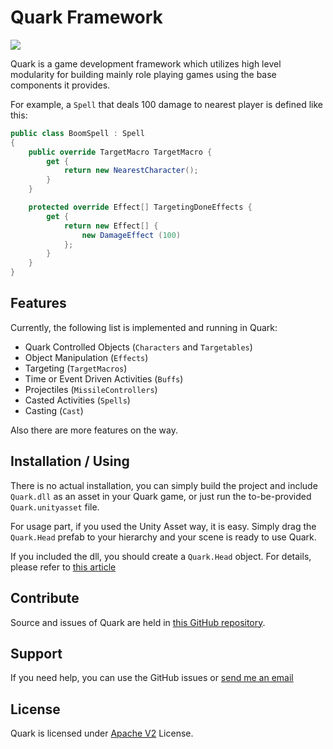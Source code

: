 Quark Framework
====
![](http://quarkup.io/res/quark.png)

Quark is a game development framework which utilizes high level modularity for building mainly role playing games using the base components it provides.

For example, a `Spell` that deals 100 damage to nearest player is defined like this:
```csharp
public class BoomSpell : Spell
{
	public override TargetMacro TargetMacro {
		get {
			return new NearestCharacter();
		}
	}

	protected override Effect[] TargetingDoneEffects {
		get {
			return new Effect[] {
				new DamageEffect (100)
			};
		}
	}
}
```

Features
----
Currently, the following list is implemented and running in Quark:

+ Quark Controlled Objects (`Characters` and `Targetables`)
+ Object Manipulation (`Effects`)
+ Targeting (`TargetMacros`)
+ Time or Event Driven Activities (`Buffs`)
+ Projectiles (`MissileControllers`)
+ Casted Activities (`Spells`)
+ Casting (`Cast`)

Also there are more features on the way.

Installation / Using
----
There is no actual installation, you can simply build the project and include `Quark.dll` as an asset in your Quark game, or just run the to-be-provided `Quark.unityasset` file.

For usage part, if you used the Unity Asset way, it is easy. Simply drag the `Quark.Head` prefab to your hierarchy and your scene is ready to use Quark. 

If you included the dll, you should create a `Quark.Head` object. For details, please refer to [this article][1]

Contribute
----
Source and issues of Quark are held in [this GitHub repository][2].

Support
----
If you need help, you can use the GitHub issues or [send me an email][3]

License
----
Quark is licensed under [Apache V2][4] License.

[1]: Docs/Usage.md
[2]: https://github.com/FatihBAKIR/Quark
[3]: mailto:fatih@linux.com
[4]: http://www.apache.org/licenses/LICENSE-2.0
